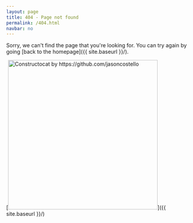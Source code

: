```yaml
---
layout: page
title: 404 - Page not found
permalink: /404.html
navbar: no
---
```


Sorry, we can't find the page that you're looking for. You can try again by going [back to the homepage]({{ site.baseurl }}/).

[<img src="{{ site.baseurl }}/img/404.jpg" alt="Constructocat by https://github.com/jasoncostello" width="400px" />]({{ site.baseurl }}/)
